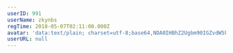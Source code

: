 ```yaml
---
userID: 991
userName: zkynbs
regTime: 2018-05-07T02:11:00.000Z
avatar: 'data:text/plain; charset=utf-8;base64,NDA0IHBhZ2Ugbm90IGZvdW5kCg=='
userURL: null
---
```



